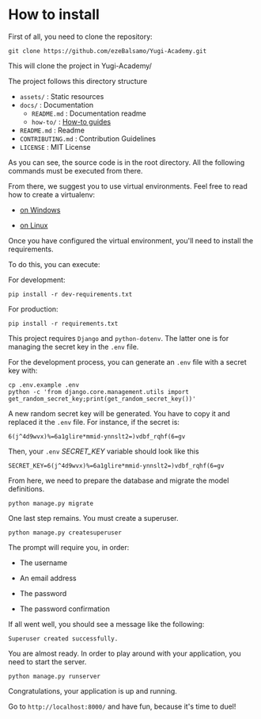 # How to install

First of all, you need to clone the repository:

```shell
git clone https://github.com/ezeBalsamo/Yugi-Academy.git
```

This will clone the project in Yugi-Academy/

The project follows this directory structure

- `assets/` : Static resources
- `docs/` : Documentation
  - `README.md` : Documentation readme
  - `how-to/` : [How-to guides](https://documentation.divio.com/how-to-guides/)
- `README.md` : Readme
- `CONTRIBUTING.md` : Contribution Guidelines
- `LICENSE` : MIT License

As you can see, the source code is in the root directory.
All the following commands must be executed from there.

From there, we suggest you to use virtual environments.
Feel free to read how to create a virtualenv:

- [on Windows](how-to-create-virtualenv-on-windows.md)

- [on Linux](how-to-create-virtualenv-on-linux.md)

Once you have configured the virtual environment, you'll need to install the requirements.

To do this, you can execute:

For development:

```shell
pip install -r dev-requirements.txt
```

For production:

```shell
pip install -r requirements.txt
```

This project requires `Django` and `python-dotenv`.
The latter one is for managing the secret key in the `.env` file.

For the development process, you can generate an `.env` file with a secret key with:

```shell
cp .env.example .env
python -c 'from django.core.management.utils import get_random_secret_key;print(get_random_secret_key())'
```

A new random secret key will be generated.
You have to copy it and replaced it the `.env` file.
For instance, if the secret is:

`6(j^4d9wvx)%=6a1glire*mmid-ynnslt2=)vdbf_rqhf(6=gv`

Then, your `.env` _SECRET_KEY_ variable should look like this

`SECRET_KEY=6(j^4d9wvx)%=6a1glire*mmid-ynnslt2=)vdbf_rqhf(6=gv`

From here, we need to prepare the database and migrate the model definitions.

```shell
python manage.py migrate
```

One last step remains. You must create a superuser.

```shell
python manage.py createsuperuser
```

The prompt will require you, in order:

- The username

- An email address

- The password

- The password confirmation

If all went well, you should see a message like the following:

`Superuser created successfully.`

You are almost ready.
In order to play around with your application, you need to start the server.

```shell
python manage.py runserver
```

Congratulations, your application is up and running.

Go to `http://localhost:8000/` and have fun, because it's time to duel!
